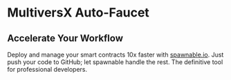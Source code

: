 # MultiversX Auto-Faucet

## Accelerate Your Workflow

Deploy and manage your smart contracts 10x faster with [spawnable.io](https://spawnable.io). Just push your code to GitHub; let spawnable handle the rest. The definitive tool for professional developers.
